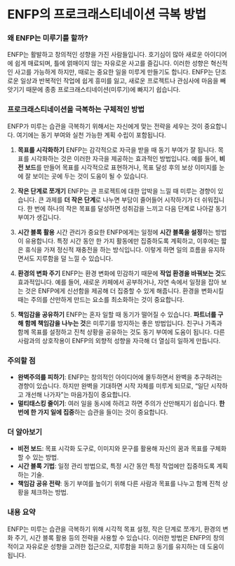 # ENFP의 프로크래스티네이션 극복 방법

### 왜 ENFP는 미루기를 할까?

ENFP는 활발하고 창의적인 성향을 가진 사람들입니다. 호기심이 많아 새로운 아이디어에 쉽게 매료되며, 틀에 얽매이지 않는 자유로운 사고를 즐깁니다. 이러한 성향은 혁신적인 사고를 가능하게 하지만, 때로는 중요한 일을 미루게 만들기도 합니다. ENFP는 단조로운 일상과 반복적인 작업에 쉽게 흥미를 잃고, 새로운 프로젝트나 관심사에 마음을 빼앗기기 때문에 종종 프로크래스티네이션(미루기)에 빠지기 쉽습니다.

### 프로크래스티네이션을 극복하는 구체적인 방법

ENFP가 미루는 습관을 극복하기 위해서는 자신에게 맞는 전략을 세우는 것이 중요합니다. 여기에는 동기 부여와 실천 가능한 계획 수립이 포함됩니다.

1. **목표를 시각화하기**
   ENFP는 감각적으로 자극을 받을 때 동기 부여가 잘 됩니다. 목표를 시각화하는 것은 이러한 자극을 제공하는 효과적인 방법입니다. 예를 들어, **비전 보드**를 만들어 목표를 시각적으로 표현하거나, 목표 달성 후의 보상 이미지를 눈에 잘 보이는 곳에 두는 것이 도움이 될 수 있습니다.

2. **작은 단계로 쪼개기**
   ENFP는 큰 프로젝트에 대한 압박을 느낄 때 미루는 경향이 있습니다. 큰 과제를 **더 작은 단계**로 나누면 부담이 줄어들어 시작하기가 더 쉬워집니다. 한 번에 하나의 작은 목표를 달성하면 성취감을 느끼고 다음 단계로 나아갈 동기 부여가 생깁니다.

3. **시간 블록 활용**
   시간 관리가 중요한 ENFP에게는 일정에 **시간 블록을 설정**하는 방법이 유용합니다. 특정 시간 동안 한 가지 활동에만 집중하도록 계획하고, 이후에는 짧은 휴식을 가져 정신적 재충전을 하는 방식입니다. 이렇게 하면 일의 흐름을 유지하면서도 지루함을 덜 느낄 수 있습니다.

4. **환경의 변화 주기**
   ENFP는 환경 변화에 민감하기 때문에 **작업 환경을 바꿔보는 것**도 효과적입니다. 예를 들어, 새로운 카페에서 공부하거나, 자연 속에서 일정을 잡아 보는 것은 ENFP에게 신선함을 제공해 더 집중할 수 있게 해줍니다. 환경을 변화시킬 때는 주의를 산만하게 만드는 요소를 최소화하는 것이 중요합니다.

5. **책임감을 공유하기**
   ENFP는 혼자 일할 때 동기가 떨어질 수 있습니다. **파트너를 구해 함께 책임감을 나누는 것**은 미루기를 방지하는 좋은 방법입니다. 친구나 가족과 함께 목표를 설정하고 진척 상황을 공유하는 것도 동기 부여에 도움이 됩니다. 다른 사람과의 상호작용이 ENFP의 외향적 성향을 자극해 더 열심히 일하게 만듭니다.

### 주의할 점

- **완벽주의를 피하기**: ENFP는 창의적인 아이디어에 몰두하면서 완벽을 추구하려는 경향이 있습니다. 하지만 완벽을 기대하면 시작 자체를 미루게 되므로, “일단 시작하고 개선해 나가자”는 마음가짐이 중요합니다.
- **멀티태스킹 줄이기**: 여러 일을 동시에 하려고 하면 주의가 산만해지기 쉽습니다. **한 번에 한 가지 일에 집중**하는 습관을 들이는 것이 중요합니다.

### 더 알아보기

- **비전 보드**: 목표 시각화 도구로, 이미지와 문구를 활용해 자신의 꿈과 목표를 구체화할 수 있는 방법.
- **시간 블록 기법**: 일정 관리 방법으로, 특정 시간 동안 특정 작업에만 집중하도록 계획하는 기술.
- **책임감 공유 전략**: 동기 부여를 높이기 위해 다른 사람과 목표를 나누고 함께 진척 상황을 체크하는 방법.

### 내용 요약

ENFP는 미루는 습관을 극복하기 위해 시각적 목표 설정, 작은 단계로 쪼개기, 환경의 변화 주기, 시간 블록 활용 등의 전략을 사용할 수 있습니다. 이러한 방법은 ENFP의 창의적이고 자유로운 성향을 고려한 접근으로, 지루함을 피하고 동기를 유지하는 데 도움이 됩니다.